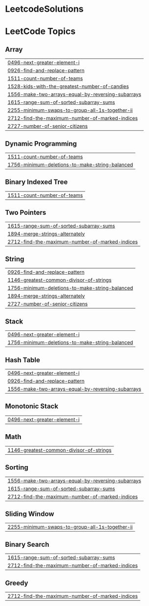 # LeetcodeSolutions
<!---LeetCode Topics Start-->
# LeetCode Topics
## Array
|  |
| ------- |
| [0496-next-greater-element-i](https://github.com/Abhinay1821/LeetcodeSolutions/tree/master/0496-next-greater-element-i) |
| [0926-find-and-replace-pattern](https://github.com/Abhinay1821/LeetcodeSolutions/tree/master/0926-find-and-replace-pattern) |
| [1511-count-number-of-teams](https://github.com/Abhinay1821/LeetcodeSolutions/tree/master/1511-count-number-of-teams) |
| [1528-kids-with-the-greatest-number-of-candies](https://github.com/Abhinay1821/LeetcodeSolutions/tree/master/1528-kids-with-the-greatest-number-of-candies) |
| [1556-make-two-arrays-equal-by-reversing-subarrays](https://github.com/Abhinay1821/LeetcodeSolutions/tree/master/1556-make-two-arrays-equal-by-reversing-subarrays) |
| [1615-range-sum-of-sorted-subarray-sums](https://github.com/Abhinay1821/LeetcodeSolutions/tree/master/1615-range-sum-of-sorted-subarray-sums) |
| [2255-minimum-swaps-to-group-all-1s-together-ii](https://github.com/Abhinay1821/LeetcodeSolutions/tree/master/2255-minimum-swaps-to-group-all-1s-together-ii) |
| [2712-find-the-maximum-number-of-marked-indices](https://github.com/Abhinay1821/LeetcodeSolutions/tree/master/2712-find-the-maximum-number-of-marked-indices) |
| [2727-number-of-senior-citizens](https://github.com/Abhinay1821/LeetcodeSolutions/tree/master/2727-number-of-senior-citizens) |
## Dynamic Programming
|  |
| ------- |
| [1511-count-number-of-teams](https://github.com/Abhinay1821/LeetcodeSolutions/tree/master/1511-count-number-of-teams) |
| [1756-minimum-deletions-to-make-string-balanced](https://github.com/Abhinay1821/LeetcodeSolutions/tree/master/1756-minimum-deletions-to-make-string-balanced) |
## Binary Indexed Tree
|  |
| ------- |
| [1511-count-number-of-teams](https://github.com/Abhinay1821/LeetcodeSolutions/tree/master/1511-count-number-of-teams) |
## Two Pointers
|  |
| ------- |
| [1615-range-sum-of-sorted-subarray-sums](https://github.com/Abhinay1821/LeetcodeSolutions/tree/master/1615-range-sum-of-sorted-subarray-sums) |
| [1894-merge-strings-alternately](https://github.com/Abhinay1821/LeetcodeSolutions/tree/master/1894-merge-strings-alternately) |
| [2712-find-the-maximum-number-of-marked-indices](https://github.com/Abhinay1821/LeetcodeSolutions/tree/master/2712-find-the-maximum-number-of-marked-indices) |
## String
|  |
| ------- |
| [0926-find-and-replace-pattern](https://github.com/Abhinay1821/LeetcodeSolutions/tree/master/0926-find-and-replace-pattern) |
| [1146-greatest-common-divisor-of-strings](https://github.com/Abhinay1821/LeetcodeSolutions/tree/master/1146-greatest-common-divisor-of-strings) |
| [1756-minimum-deletions-to-make-string-balanced](https://github.com/Abhinay1821/LeetcodeSolutions/tree/master/1756-minimum-deletions-to-make-string-balanced) |
| [1894-merge-strings-alternately](https://github.com/Abhinay1821/LeetcodeSolutions/tree/master/1894-merge-strings-alternately) |
| [2727-number-of-senior-citizens](https://github.com/Abhinay1821/LeetcodeSolutions/tree/master/2727-number-of-senior-citizens) |
## Stack
|  |
| ------- |
| [0496-next-greater-element-i](https://github.com/Abhinay1821/LeetcodeSolutions/tree/master/0496-next-greater-element-i) |
| [1756-minimum-deletions-to-make-string-balanced](https://github.com/Abhinay1821/LeetcodeSolutions/tree/master/1756-minimum-deletions-to-make-string-balanced) |
## Hash Table
|  |
| ------- |
| [0496-next-greater-element-i](https://github.com/Abhinay1821/LeetcodeSolutions/tree/master/0496-next-greater-element-i) |
| [0926-find-and-replace-pattern](https://github.com/Abhinay1821/LeetcodeSolutions/tree/master/0926-find-and-replace-pattern) |
| [1556-make-two-arrays-equal-by-reversing-subarrays](https://github.com/Abhinay1821/LeetcodeSolutions/tree/master/1556-make-two-arrays-equal-by-reversing-subarrays) |
## Monotonic Stack
|  |
| ------- |
| [0496-next-greater-element-i](https://github.com/Abhinay1821/LeetcodeSolutions/tree/master/0496-next-greater-element-i) |
## Math
|  |
| ------- |
| [1146-greatest-common-divisor-of-strings](https://github.com/Abhinay1821/LeetcodeSolutions/tree/master/1146-greatest-common-divisor-of-strings) |
## Sorting
|  |
| ------- |
| [1556-make-two-arrays-equal-by-reversing-subarrays](https://github.com/Abhinay1821/LeetcodeSolutions/tree/master/1556-make-two-arrays-equal-by-reversing-subarrays) |
| [1615-range-sum-of-sorted-subarray-sums](https://github.com/Abhinay1821/LeetcodeSolutions/tree/master/1615-range-sum-of-sorted-subarray-sums) |
| [2712-find-the-maximum-number-of-marked-indices](https://github.com/Abhinay1821/LeetcodeSolutions/tree/master/2712-find-the-maximum-number-of-marked-indices) |
## Sliding Window
|  |
| ------- |
| [2255-minimum-swaps-to-group-all-1s-together-ii](https://github.com/Abhinay1821/LeetcodeSolutions/tree/master/2255-minimum-swaps-to-group-all-1s-together-ii) |
## Binary Search
|  |
| ------- |
| [1615-range-sum-of-sorted-subarray-sums](https://github.com/Abhinay1821/LeetcodeSolutions/tree/master/1615-range-sum-of-sorted-subarray-sums) |
| [2712-find-the-maximum-number-of-marked-indices](https://github.com/Abhinay1821/LeetcodeSolutions/tree/master/2712-find-the-maximum-number-of-marked-indices) |
## Greedy
|  |
| ------- |
| [2712-find-the-maximum-number-of-marked-indices](https://github.com/Abhinay1821/LeetcodeSolutions/tree/master/2712-find-the-maximum-number-of-marked-indices) |
<!---LeetCode Topics End-->